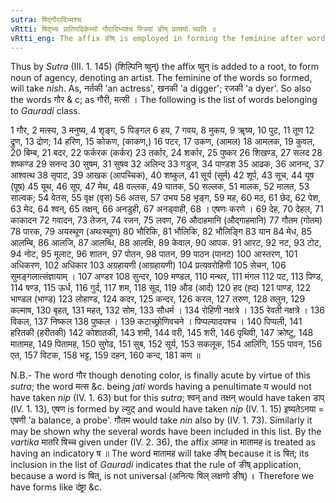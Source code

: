 ```yaml
---
sutra: षिद्गौरादिभ्यश्च
vRtti: षिद्भ्यः प्रातिपदिकेभ्यो गौरादिभ्यश्च स्त्रियां ङीष् प्रत्ययो भवति ॥
vRtti_eng: The affix ङीष् is employed in forming the feminine after words ending with affixes which have an indicatory ष् and after the words गौर and the rest.
---
```

Thus by _Sutra_ (III. 1. 145) (शिल्पिनि ष्वुन्) the affix ष्वुन् is added to a root, to form noun of agency, denoting an artist. The feminine of the words so formed, will take _nish_. As, नर्तकी 'an actress', खनकी 'a digger'; रजकी 'a dyer'. So also the words गौर & c; as गौरी, मत्सी । The following is the list of words belonging to _Gauradi_ class. 

1 गौर, 2 मत्स्य, 3 मनुष्य, 4 शृङ्ग, 5 पिङ्गल 6 हय, 7 गवय, 8 मुकय, 9 ॠष्य, 10 पुट, 11 तूण 12 द्रुण, 13 द्रोण; 14 हरिण, 15 कोकण, (काकण,) 16 पटर, 17 उकण, (आमल) 18 आमलक, 19 कुवल, 20 बिम्ब, 21 बदर, 22 फर्करक (कर्कर) 23 तर्कार, 24 शर्कार, 25 पुष्कर 26 शिखण्ड, 27 सलद 28 शष्कण्ड 29 सनन्द 30 सुषम, 31 सुषव 32 अलिन्द 33 गडुज, 34 पाण्डश 35 आढक, 36 आनन्द, 37 आश्वत्थ 38 सृपाट, 39 आखक (आपच्चिक), 40 शष्कुल, 41 सूर्य (सूर्म) 42 शूर्प, 43 सूच, 44 यूष (पूष) 45 यूथ, 46 सूप, 47 मेथ, 48 वल्लक, 49 घातक, 50 सल्लक, 51 मालक, 52 मालत, 53 साल्वक; 54 वेतस, 55 वृक्ष (वृस) 56 अतस, 57 उभय 58 भृङ्ग, 59 मह, 60 मठ, 61 छेद, 62 पेश, 63 मेद, 64 श्वन्, 65 तक्षन्, 66 अनडुही, 67 अनड्वाही, 68 । एषणः करणे । 69 देह, 70 देहल, 71 काकादन 72 गवादन, 73 तेजन, 74 रजन, 75 लवण, 76 औदाहमानि (औद्गाहमानि) 77 गौतम (गोतम) 78 पारक, 79 अयस्थूण (अथःस्थूण) 80 भौरिकि, 81 भौलिकि, 82 भौलिङ्गि 83 यान 84 मेध, 85 आलम्बि, 86 आलजि, 87 आलब्धि, 88 आलक्षि, 89 केवाल, 90 आपक. 91 आरट, 92 नट, 93 टोट, 94 नोट, 95 मूलाट, 96 शातन, 97 पोतन, 98 पातन, 99 पाठन (पानट) 100 आस्तरण, 101 अधिकरण, 102 अधिकार 103 अग्रहायणी (आग्रहायणी) 104 प्रत्यवरोहिणी 105 सेचन, 106 सुमङ्गलात्संज्ञायाम् । 107 अण्डर 108 सुन्दर, 109 मण्डल, 110 मन्थर, 111 मंगल 112 पट, 113 पिण्ड, 114 षण्ड, 115 ऊर्ध, 116 गुर्द, 117 शम, 118 सूद, 119 औड (आर्द) 120 हद (ह्द) 121 पाण्ड, 122 भाण्डल (भाण्ड) 123 लोहाण्ड, 124 कदर, 125 कन्दर, 126 करल, 127 तरुण, 128 तलुन, 129 कल्माष, 130 बृहत्, 131 महत्, 132 सोम, 133 सौधर्म । 134 रोहिणी नक्षत्रे । 135 रेवती नक्षत्रे । 136 विकल, 137 निष्कल 138 पुष्कल । 139 कटाच्छ्रोणिवचने । पिप्पल्यादयश्च । 140 पिप्पली, 141 हरितकी (हरीतकी) 142 कोशातकी, 143 शमी, 144 वरी, 145 शरी, 146 पृथिवी, 147 क्रोष्टु, 148 मातामह, 149 पितामह, 150 सुगेढ, 151 सुब, 152 सूर्य, 153 सकलूक, 154 आलिंगि, 155 पावन, 156 एत, 157 विटक, 158 भट्ट, 159 दहन, 160 कन्द, 181 कण ॥

N.B.- The word गौर though denoting color, is finally acute by virtue of this _sutra_; the word मत्स &c. being _jati_ words having a penultimate य would not have taken _nip_ (IV. 1. 63) but for this _sutra_; श्वन् and तक्षन् would have taken डाप् (IV. 1. 13), एषण is formed by ल्युट् and would have taken _nip_ (IV. 1. 15) इष्यतेऽनया = एषणी 'a balance, a probe'. गौतम would take _nin_ also by (IV. 1. 73). Similarly it may be shown why the several words have been included in this list. By the _vartika_ मातरि षिच्च given under (IV. 2. 36), the affix आमह in मातामह is treated as having an indicatory ष ॥ The word मातामह will take ङीष् because it is षित्; its inclusion in the list of _Gauradi_ indicates that the rule of ङीष् application, because a word is षित्, is not universal (अनित्यः षिल् लक्षणो ङीष्) ॥ Therefore we have forms like दंष्ट्रा &c.
